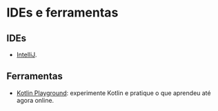 # IDEs e ferramentas

## IDEs

- [IntelliJ](https://www.jetbrains.com/idea/download/#section=linux).

## Ferramentas

- [Kotlin Playground](https://play.kotlinlang.org): experimente Kotlin e pratique o que aprendeu até agora online. 